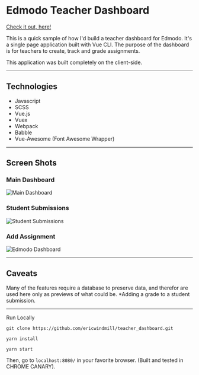 # Edmodo Teacher Dashboard

[Check it out, here!](https://ericwindmill.github.io/teacher_dashboard/)

This is a quick sample of how I'd build a teacher dashboard for Edmodo. It's a single page application built with Vue CLI. The purpose of the dashboard is for teachers to create, track and grade assignments.

This application was built completely on the client-side.
______
## Technologies
* Javascript
* SCSS
* Vue.js
* Vuex
* Webpack
* Babble
* Vue-Awesome (Font Awesome Wrapper)

______
## Screen Shots

### Main Dashboard
![Main Dashboard](http://res.cloudinary.com/ericwindmill/image/upload/v1502732696/edmodo/Screen_Shot_2017-08-14_at_10.42.53_AM.png)

### Student Submissions
![Student Submissions](http://res.cloudinary.com/ericwindmill/image/upload/v1502732768/edmodo/Screen_Shot_2017-08-14_at_10.45.51_AM.png)

### Add Assignment
![Edmodo Dashboard](http://res.cloudinary.com/ericwindmill/image/upload/v1502732694/edmodo/Screen_Shot_2017-08-14_at_10.43.13_AM.png)

______
## Caveats
Many of the features require a database to preserve data, and therefor are used here only as previews of what could be.
*Adding a grade to a student submission.



______
Run Locally

```
git clone https://github.com/ericwindmill/teacher_dashboard.git

yarn install

yarn start
```

Then, go to `localhost:8080/` in your favorite browser. (Built and tested in CHROME CANARY).
